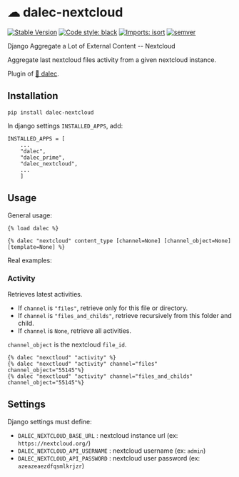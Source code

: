 # ☁ dalec-nextcloud

[![Stable Version](https://img.shields.io/pypi/v/dalec-nextcloud?color=blue)](https://pypi.org/project/dalec-nextcloud/)
[![Code style: black](https://img.shields.io/badge/code%20style-black-000000.svg)](https://github.com/psf/black)
[![Imports: isort](https://img.shields.io/badge/%20imports-isort-%231674b1?style=flat&labelColor=ef8336)](https://pycqa.github.io/isort/)
[![semver](https://img.shields.io/badge/semver-2.0.0-green)](https://semver.org/)

Django Aggregate a Lot of External Content -- Nextcloud

Aggregate last nextcloud files activity from a given nextcloud instance.

Plugin of [🤖 dalec](https://github.com/webu/dalec).

## Installation

```
pip install dalec-nextcloud
```

In django settings `INSTALLED_APPS`, add:

```
INSTALLED_APPS = [
    ...
    "dalec",
    "dalec_prime",
    "dalec_nextcloud",
    ...
    ]
```


## Usage

General usage:
```django
{% load dalec %}

{% dalec "nextcloud" content_type [channel=None] [channel_object=None] [template=None] %}
```

Real examples:

### Activity

Retrieves latest activities.

 - If `channel` is `"files"`, retrieve only for this file or directory.
 - If `channel` is `"files_and_childs"`, retrieve recursively from this folder and child.
 - If `channel` is `None`, retrieve all activities.

`channel_object` is the nextcloud `file_id`.

```django
{% dalec "nexctloud" "activity" %}
{% dalec "nexctloud" "activity" channel="files" channel_object="55145"%}
{% dalec "nexctloud" "activity" channel="files_and_childs" channel_object="55145"%}
```


## Settings

Django settings must define:

  - `DALEC_NEXTCLOUD_BASE_URL` : nextcloud instance url (ex: `https://nextcloud.org/`)
  - `DALEC_NEXTCLOUD_API_USERNAME` : nextcloud username (ex: `admin`)
  - `DALEC_NEXTCLOUD_API_PASSWORD` : nextcloud user password (ex: `azeazeaezdfqsmlkrjzr`)


